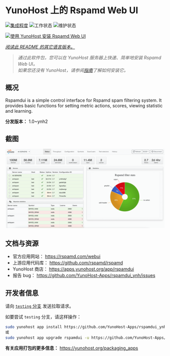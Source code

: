 <!--
注意：此 README 由 <https://github.com/YunoHost/apps/tree/master/tools/readme_generator> 自动生成
请勿手动编辑。
-->

# YunoHost 上的 Rspamd Web UI

[![集成程度](https://dash.yunohost.org/integration/rspamdui.svg)](https://dash.yunohost.org/appci/app/rspamdui) ![工作状态](https://ci-apps.yunohost.org/ci/badges/rspamdui.status.svg) ![维护状态](https://ci-apps.yunohost.org/ci/badges/rspamdui.maintain.svg)

[![使用 YunoHost 安装 Rspamd Web UI](https://install-app.yunohost.org/install-with-yunohost.svg)](https://install-app.yunohost.org/?app=rspamdui)

*[阅读此 README 的其它语言版本。](./ALL_README.md)*

> *通过此软件包，您可以在 YunoHost 服务器上快速、简单地安装 Rspamd Web UI。*  
> *如果您还没有 YunoHost，请参阅[指南](https://yunohost.org/install)了解如何安装它。*

## 概况

Rspamdui is a simple control interface for Rspamd spam filtering system. It provides basic functions for setting metric actions, scores, viewing statistic and learning.

**分发版本：** 1.0~ynh2

## 截图

![Rspamd Web UI 的截图](./doc/screenshots/screenshot.png)

## 文档与资源

- 官方应用网站： <https://rspamd.com/webui>
- 上游应用代码库： <https://github.com/rspamd/rspamd>
- YunoHost 商店： <https://apps.yunohost.org/app/rspamdui>
- 报告 bug： <https://github.com/YunoHost-Apps/rspamdui_ynh/issues>

## 开发者信息

请向 [`testing` 分支](https://github.com/YunoHost-Apps/rspamdui_ynh/tree/testing) 发送拉取请求。

如要尝试 `testing` 分支，请这样操作：

```bash
sudo yunohost app install https://github.com/YunoHost-Apps/rspamdui_ynh/tree/testing --debug
或
sudo yunohost app upgrade rspamdui -u https://github.com/YunoHost-Apps/rspamdui_ynh/tree/testing --debug
```

**有关应用打包的更多信息：** <https://yunohost.org/packaging_apps>
